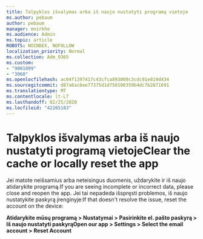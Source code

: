 ```yaml
---
title: Talpyklos išvalymas arba iš naujo nustatyti programą vietoje
ms.author: pebaum
author: pebaum
manager: mnirkhe
ms.audience: Admin
ms.topic: article
ROBOTS: NOINDEX, NOFOLLOW
localization_priority: Normal
ms.collection: Adm_O365
ms.custom:
- "9001099"
- "3060"
ms.openlocfilehash: ac04f1397417c43cfca893009c3cdc91e819d434
ms.sourcegitcommit: d87a6ac6ee77375d1d750100359b4dc7b2871691
ms.translationtype: MT
ms.contentlocale: lt-LT
ms.lasthandoff: 02/25/2020
ms.locfileid: "42265183"
---
```

# <a name="clear-the-cache-or-locally-reset-the-app"></a><span data-ttu-id="695b5-102">Talpyklos išvalymas arba iš naujo nustatyti programą vietoje</span><span class="sxs-lookup"><span data-stu-id="695b5-102">Clear the cache or locally reset the app</span></span>

<span data-ttu-id="695b5-103">Jei matote neišsamius arba neteisingus duomenis, uždarykite ir iš naujo atidarykite programą.</span><span class="sxs-lookup"><span data-stu-id="695b5-103">If you are seeing incomplete or incorrect data, please close and reopen the app.</span></span>  <span data-ttu-id="695b5-104">Jei tai nepadeda išspręsti problemos, iš naujo nustatykite paskyrą įrenginyje:</span><span class="sxs-lookup"><span data-stu-id="695b5-104">If that doesn't resolve the issue, reset the account on the device:</span></span> 

<span data-ttu-id="695b5-105">**Atidarykite mūsų programą > Nustatymai > Pasirinkite el. pašto paskyrą > Iš naujo nustatyti paskyrą**</span><span class="sxs-lookup"><span data-stu-id="695b5-105">**Open our app > Settings > Select the email account > Reset Account**</span></span>